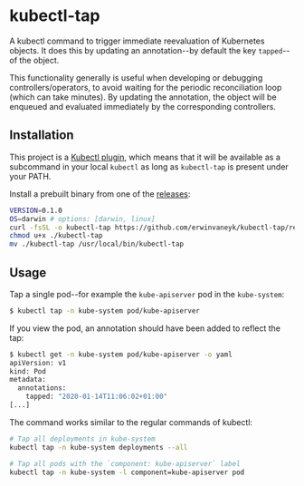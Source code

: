 # kubectl-tap
A kubectl command to trigger immediate reevaluation of Kubernetes objects. It 
does this by updating an annotation--by default the key `tapped`--of the object.

This functionality generally is useful when developing or debugging 
controllers/operators, to avoid waiting for the periodic reconciliation loop 
(which can take minutes). By updating the annotation, the object will be 
enqueued and evaluated immediately by the corresponding controllers.  

## Installation
This project is a [Kubectl plugin](https://kubernetes.io/docs/tasks/extend-kubectl/kubectl-plugins/),
which means that it will be available as a subcommand in your local `kubectl` as
long as `kubectl-tap` is present under your PATH.

Install a prebuilt binary from one of the [releases](https://github.com/erwinvaneyk/kubectl-tap/releases):
```bash
VERSION=0.1.0
OS=darwin # options: [darwin, linux]
curl -fsSL -o kubectl-tap https://github.com/erwinvaneyk/kubectl-tap/releases/download/$VERSION/kubectl-tap-$OS-amd64
chmod u+x ./kubectl-tap
mv ./kubectl-tap /usr/local/bin/kubectl-tap
``` 

## Usage

Tap a single pod--for example the `kube-apiserver` pod in the `kube-system`:
```bash
$ kubectl tap -n kube-system pod/kube-apiserver
```

If you view the pod, an annotation should have been added to reflect the tap:
```bash
$ kubectl get -n kube-system pod/kube-apiserver -o yaml
apiVersion: v1
kind: Pod
metadata:
  annotations:
    tapped: "2020-01-14T11:06:02+01:00"
[...]
``` 

The command works similar to the regular commands of kubectl:
```bash
# Tap all deployments in kube-system
kubectl tap -n kube-system deployments --all 

# Tap all pods with the `component: kube-apiserver` label
kubectl tap -n kube-system -l component=kube-apiserver pod
```